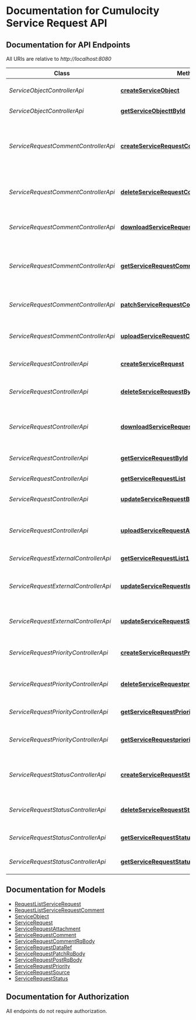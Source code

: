 # Documentation for Cumulocity Service Request API

<a name="documentation-for-api-endpoints"></a>
## Documentation for API Endpoints

All URIs are relative to *http://localhost:8080*

| Class | Method | HTTP request | Description |
|------------ | ------------- | ------------- | -------------|
| *ServiceObjectControllerApi* | [**createServiceObject**](Apis/ServiceObjectControllerApi.md#createserviceobject) | **POST** /api/service/object | Add new service object. |
*ServiceObjectControllerApi* | [**getServiceObjecttById**](Apis/ServiceObjectControllerApi.md#getserviceobjecttbyid) | **GET** /api/service/object/{serviceObjectId} | GET service object by Id |
| *ServiceRequestCommentControllerApi* | [**createServiceRequestComment**](Apis/ServiceRequestCommentControllerApi.md#createservicerequestcomment) | **POST** /api/service/request/{serviceRequestId}/comment | Add new service request comment to specific service request. |
*ServiceRequestCommentControllerApi* | [**deleteServiceRequestCommentById**](Apis/ServiceRequestCommentControllerApi.md#deleteservicerequestcommentbyid) | **DELETE** /api/service/request/comment/{commentId} | DELETE service request comment by Id |
*ServiceRequestCommentControllerApi* | [**downloadServiceRequestCommentAttachment**](Apis/ServiceRequestCommentControllerApi.md#downloadservicerequestcommentattachment) | **GET** /api/service/request/comment/{commentId}/attachment | DOWNLOAD attachment for specific comment |
*ServiceRequestCommentControllerApi* | [**getServiceRequestCommentList**](Apis/ServiceRequestCommentControllerApi.md#getservicerequestcommentlist) | **GET** /api/service/request/{serviceRequestId}/comment | Returns all comments of specific service request by internal Id. |
*ServiceRequestCommentControllerApi* | [**patchServiceRequestCommentById**](Apis/ServiceRequestCommentControllerApi.md#patchservicerequestcommentbyid) | **PUT** /api/service/request/comment/{commentId} | PUT service request comment by Id |
*ServiceRequestCommentControllerApi* | [**uploadServiceRequestCommentAttachment**](Apis/ServiceRequestCommentControllerApi.md#uploadservicerequestcommentattachment) | **POST** /api/service/request/comment/{commentId}/attachment | UPLOAD attachment for specific comment |
| *ServiceRequestControllerApi* | [**createServiceRequest**](Apis/ServiceRequestControllerApi.md#createservicerequest) | **POST** /api/service/request | CREATE service request |
*ServiceRequestControllerApi* | [**deleteServiceRequestById**](Apis/ServiceRequestControllerApi.md#deleteservicerequestbyid) | **DELETE** /api/service/request/{serviceRequestId} | DELETE service request by Id |
*ServiceRequestControllerApi* | [**downloadServiceRequestAttachment**](Apis/ServiceRequestControllerApi.md#downloadservicerequestattachment) | **GET** /api/service/request/{serviceRequestId}/attachment | DOWNLOAD attachment for specific service request |
*ServiceRequestControllerApi* | [**getServiceRequestById**](Apis/ServiceRequestControllerApi.md#getservicerequestbyid) | **GET** /api/service/request/{serviceRequestId} | GET service request by Id |
*ServiceRequestControllerApi* | [**getServiceRequestList**](Apis/ServiceRequestControllerApi.md#getservicerequestlist) | **GET** /api/service/request | GET service request list |
*ServiceRequestControllerApi* | [**updateServiceRequestById**](Apis/ServiceRequestControllerApi.md#updateservicerequestbyid) | **PUT** /api/service/request/{serviceRequestId} | PUT service request by Id |
*ServiceRequestControllerApi* | [**uploadServiceRequestAttachment**](Apis/ServiceRequestControllerApi.md#uploadservicerequestattachment) | **POST** /api/service/request/{serviceRequestId}/attachment | UPLOAD attachment for specific service request |
| *ServiceRequestExternalControllerApi* | [**getServiceRequestList1**](Apis/ServiceRequestExternalControllerApi.md#getservicerequestlist1) | **GET** /api/adapter/service/request | GET service request list |
*ServiceRequestExternalControllerApi* | [**updateServiceRequestIsActiveById**](Apis/ServiceRequestExternalControllerApi.md#updateservicerequestisactivebyid) | **PUT** /api/adapter/service/request/{serviceRequestId}/active | UPDATE service request active status by Id |
*ServiceRequestExternalControllerApi* | [**updateServiceRequestStatusById**](Apis/ServiceRequestExternalControllerApi.md#updateservicerequeststatusbyid) | **PUT** /api/adapter/service/request/{serviceRequestId}/status | UPDATE service request status by Id |
| *ServiceRequestPriorityControllerApi* | [**createServiceRequestPriorityList**](Apis/ServiceRequestPriorityControllerApi.md#createservicerequestprioritylist) | **POST** /api/service/request/priority | CREATE or UPDATE complete priority list |
*ServiceRequestPriorityControllerApi* | [**deleteServiceRequestpriorityById**](Apis/ServiceRequestPriorityControllerApi.md#deleteservicerequestprioritybyid) | **DELETE** /api/service/request/priority/{priorityOrdinal} | DELETE service request priority |
*ServiceRequestPriorityControllerApi* | [**getServiceRequestPriorityList**](Apis/ServiceRequestPriorityControllerApi.md#getservicerequestprioritylist) | **GET** /api/service/request/priority | GET service request priority list |
*ServiceRequestPriorityControllerApi* | [**getServiceRequestpriorityById**](Apis/ServiceRequestPriorityControllerApi.md#getservicerequestprioritybyid) | **GET** /api/service/request/priority/{priorityOrdinal} | GET service request priority by ordinal |
| *ServiceRequestStatusControllerApi* | [**createServiceRequestStatusList**](Apis/ServiceRequestStatusControllerApi.md#createservicerequeststatuslist) | **POST** /api/service/request/status | CREATE or UPDATE service request status list |
*ServiceRequestStatusControllerApi* | [**deleteServiceRequestStatusById**](Apis/ServiceRequestStatusControllerApi.md#deleteservicerequeststatusbyid) | **DELETE** /api/service/request/status/{statusId} | DELETE service request status by Id |
*ServiceRequestStatusControllerApi* | [**getServiceRequestStatusById**](Apis/ServiceRequestStatusControllerApi.md#getservicerequeststatusbyid) | **GET** /api/service/request/status/{statusId} | GET service request status by Id |
*ServiceRequestStatusControllerApi* | [**getServiceRequestStatusList**](Apis/ServiceRequestStatusControllerApi.md#getservicerequeststatuslist) | **GET** /api/service/request/status | GET service request status list |


<a name="documentation-for-models"></a>
## Documentation for Models

 - [RequestListServiceRequest](./Models/RequestListServiceRequest.md)
 - [RequestListServiceRequestComment](./Models/RequestListServiceRequestComment.md)
 - [ServiceObject](./Models/ServiceObject.md)
 - [ServiceRequest](./Models/ServiceRequest.md)
 - [ServiceRequestAttachment](./Models/ServiceRequestAttachment.md)
 - [ServiceRequestComment](./Models/ServiceRequestComment.md)
 - [ServiceRequestCommentRqBody](./Models/ServiceRequestCommentRqBody.md)
 - [ServiceRequestDataRef](./Models/ServiceRequestDataRef.md)
 - [ServiceRequestPatchRqBody](./Models/ServiceRequestPatchRqBody.md)
 - [ServiceRequestPostRqBody](./Models/ServiceRequestPostRqBody.md)
 - [ServiceRequestPriority](./Models/ServiceRequestPriority.md)
 - [ServiceRequestSource](./Models/ServiceRequestSource.md)
 - [ServiceRequestStatus](./Models/ServiceRequestStatus.md)


<a name="documentation-for-authorization"></a>
## Documentation for Authorization

All endpoints do not require authorization.
